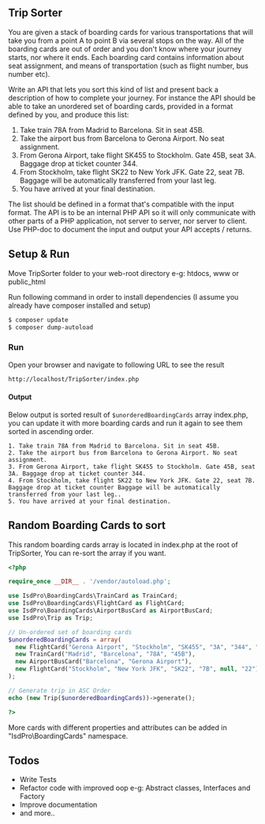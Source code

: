 ## Trip Sorter

You are given a stack of boarding cards for various transportations that will take you from a point A to point B via several stops on the way. All of the boarding cards are out of order and you don't know where your journey starts, nor where it ends. Each boarding card contains information about seat assignment, and means of transportation (such as flight number, bus number etc).

Write an API that lets you sort this kind of list and present back a description of how to complete your journey.
For instance the API should be able to take an unordered set of boarding cards, provided in a format defined by you, and produce this list:

1. Take train 78A from Madrid to Barcelona. Sit in seat 45B.
2. Take the airport bus from Barcelona to Gerona Airport. No seat assignment.
3. From Gerona Airport, take flight SK455 to Stockholm. Gate 45B, seat 3A. Baggage drop at ticket counter 344.
4. From Stockholm, take flight SK22 to New York JFK. Gate 22, seat 7B. Baggage will be automatically transferred from your last leg.
5. You have arrived at your final destination.

The list should be defined in a format that's compatible with the input format. The API is to be an internal PHP API so it will only communicate with other parts of a PHP application, not server to server, nor server to client. Use PHP-doc to document the input and output your API accepts / returns.

## Setup & Run
Move TripSorter folder to your web-root directory e-g: htdocs, www or public_html

Run following command in order to install dependencies (I assume you already have composer installed and setup)
```sh
$ composer update
$ composer dump-autoload
```

### Run
Open your browser and navigate to following URL to see the result
```sh
http://localhost/TripSorter/index.php
```

#### Output
Below output is sorted result of `$unorderedBoardingCards` array index.php, you can update it with more boarding cards and run it again to see them sorted in ascending order.
```
1. Take train 78A from Madrid to Barcelona. Sit in seat 45B.
2. Take the airport bus from Barcelona to Gerona Airport. No seat assignment.
3. From Gerona Airport, take flight SK455 to Stockholm. Gate 45B, seat 3A. Baggage drop at ticket counter 344.
4. From Stockholm, take flight SK22 to New York JFK. Gate 22, seat 7B. Baggage drop at ticket counter Baggage will be automatically transferred from your last leg..
5. You have arrived at your final destination.
```

## Random Boarding Cards to sort
This random boarding cards array is located in index.php at the root of TripSorter, You can re-sort the array if you want.

```php
<?php

require_once __DIR__ . '/vendor/autoload.php';

use IsdPro\BoardingCards\TrainCard as TrainCard;
use IsdPro\BoardingCards\FlightCard as FlightCard;
use IsdPro\BoardingCards\AirportBusCard as AirportBusCard;
use IsdPro\Trip as Trip;

// Un-ordered set of boarding cards
$unorderedBoardingCards = array(
  new FlightCard("Gerona Airport", "Stockholm", "SK455", "3A", "344", "45B"),
  new TrainCard("Madrid", "Barcelona", "78A", "45B"),
  new AirportBusCard("Barcelona", "Gerona Airport"),
  new FlightCard("Stockholm", "New York JFK", "SK22", "7B", null, "22"),
);

// Generate trip in ASC Order
echo (new Trip($unorderedBoardingCards))->generate();

?>
```

  More cards with different properties and attributes can be added in "IsdPro\BoardingCards" namespace.

## Todos
- Write Tests
- Refactor code with improved oop e-g: Abstract classes, Interfaces and Factory
- Improve documentation
- and more..
